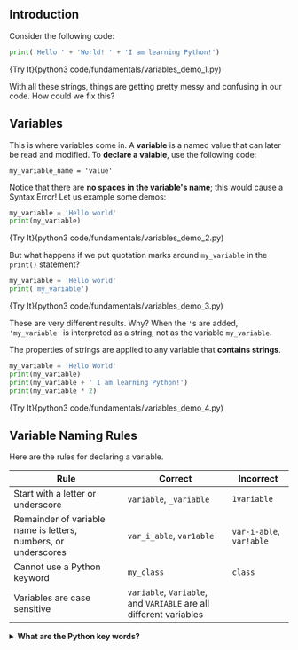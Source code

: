 ## Introduction
Consider the following code:

```python
print('Hello ' + 'World! ' + 'I am learning Python!')
```

{Try It}(python3 code/fundamentals/variables_demo_1.py)

With all these strings, things are getting pretty messy and confusing in our code. How could we fix this?

## Variables
This is where variables come in. A **variable** is a named value that can later be read and modified. To **declare a vaiable**, use the following code:

`my_variable_name = 'value'`

Notice that there are **no spaces in the variable's name**; this would cause a Syntax Error! Let us example some demos:

```python
my_variable = 'Hello world'
print(my_variable)
```

{Try It}(python3 code/fundamentals/variables_demo_2.py)

But what happens if we put quotation marks around `my_variable` in the `print()` statement?

```python
my_variable = 'Hello world'
print('my_variable')
```

{Try It}(python3 code/fundamentals/variables_demo_3.py)

These are very different results. Why? When the `'`s are added, `'my_variable'` is interpreted as a string, not as the variable `my_variable`. 

The properties of strings are applied to any variable that **contains strings**.

```python
my_variable = 'Hello World'
print(my_variable)
print(my_variable + ' I am learning Python!')
print(my_variable * 2)
```

{Try It}(python3 code/fundamentals/variables_demo_4.py)

## Variable Naming Rules
Here are the rules for declaring a variable.

|Rule|Correct|Incorrect|
|----|-------|---------|
|Start with a letter or underscore|`variable`, `_variable`|`1variable`|
|Remainder of variable name is letters, numbers, or underscores|`var_i_able`, `var1able`|`var-i-able`, `var!able`|
|Cannot use a Python keyword|`my_class`|`class`|
|Variables are case sensitive|`variable`, `Variable`, and `VARIABLE` are all different variables|

<details><summary><b>What are the Python key words?</b></summary><table><tr><th></th><th></th><th></th><th></th></tr><tr><td>False</td><td>class</td><td>finally</td><td>is</td></tr><tr><td>return</td><td>None</td><td>continue</td><td>for</td></tr><tr><td>lambda</td><td>try</td><td>True</td><td>def</td></tr><tr><td>from</td><td>nonlocal</td><td>while</td><td>and</td></tr><tr><td>del</td><td>global</td><td>nont</td><td>with</td></tr><tr><td>as</td><td>elif</td><td>if</td><td>or</td></tr><tr><td>yield</td><td>assert</td><td>else</td><td>import</td></tr><tr><td>pass</td><td>break</td><td>except</td><td>in</td></tr><tr><td>raise</td></tr></table></details>